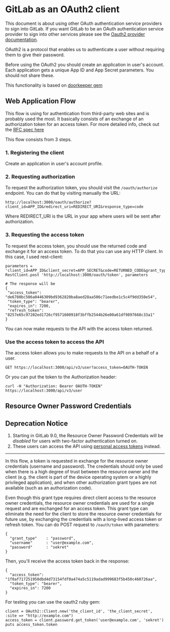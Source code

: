 # GitLab as an OAuth2 client

This document is about using other OAuth authentication service providers to sign into GitLab.
If you want GitLab to be an OAuth authentication service provider to sign into other services please see the [Oauth2 provider documentation](../integration/oauth_provider.md).

OAuth2 is a protocol that enables us to authenticate a user without requiring them to give their password. 

Before using the OAuth2 you should create an application in user's account. Each application gets a unique App ID and App Secret parameters. You should not share these.

This functionality is based on [doorkeeper gem](https://github.com/doorkeeper-gem/doorkeeper)

## Web Application Flow

This flow is using for authentication from third-party web sites and is probably used the most. 
It basically consists of an exchange of an authorization token for an access token. For more detailed info, check out the [RFC spec here](http://tools.ietf.org/html/rfc6749#section-4.1)

This flow consists from 3 steps.

### 1. Registering the client

Create an application in user's account profile.

### 2. Requesting authorization

To request the authorization token, you should visit the `/oauth/authorize` endpoint. You can do that by visiting manually the URL:

```
http://localhost:3000/oauth/authorize?client_id=APP_ID&redirect_uri=REDIRECT_URI&response_type=code
```

Where REDIRECT_URI is the URL in your app where users will be sent after authorization. 	

### 3. Requesting the access token

To request the access token, you should use the returned code and exchange it for an access token. To do that you can use any HTTP client. In this case, I used rest-client:

```
parameters = 'client_id=APP_ID&client_secret=APP_SECRET&code=RETURNED_CODE&grant_type=AUTHORIZATION_CODE&redirect_uri=REDIRECT_URI'
RestClient.post 'http://localhost:3000/oauth/token', parameters

# The response will be
{
 "access_token": "de6780bc506a0446309bd9362820ba8aed28aa506c71eedbe1c5c4f9dd350e54",
 "token_type": "bearer", 
 "expires_in": 7200,
 "refresh_token": "8257e65c97202ed1726cf9571600918f3bffb2544b26e00a61df9897668c33a1"
}
```

You can now make requests to the API with the access token returned.

###  Use the access token to access the API

The access token allows you to make requests to the API on a behalf of a user.

```
GET https://localhost:3000/api/v3/user?access_token=OAUTH-TOKEN
```

Or you can put the token to the Authorization header:

```
curl -H "Authorization: Bearer OAUTH-TOKEN" https://localhost:3000/api/v3/user
```

## Resource Owner Password Credentials

## Deprecation Notice

1. Starting in GitLab 9.0, the Resource Owner Password Credentials will be *disabled* for users with two-factor authentication turned on.
2. These users can access the API using [personal access tokens] instead.

---

In this flow, a token is requested in exchange for the resource owner credentials (username and password). 
The credentials should only be used when there is a high degree of trust between the resource owner and the client (e.g. the
client is part of the device operating system or a highly privileged application), and when other authorization grant types are not
available (such as an authorization code).

Even though this grant type requires direct client access to the resource owner credentials, the resource owner credentials are used
for a single request and are exchanged for an access token.  This grant type can eliminate the need for the client to store the
resource owner credentials for future use, by exchanging the credentials with a long-lived access token or refresh token.
You can do POST request to `/oauth/token` with parameters:

```
{
  "grant_type"    : "password",
  "username"      : "user@example.com",
  "password"      : "sekret"
}
```

Then, you'll receive the access token back in the response:

```
{
  "access_token": "1f0af717251950dbd4d73154fdf0a474a5c5119adad999683f5b450c460726aa",
  "token_type": "bearer",
  "expires_in": 7200
}
```

For testing you can use the oauth2 ruby gem:

```
client = OAuth2::Client.new('the_client_id', 'the_client_secret', :site => "http://example.com")
access_token = client.password.get_token('user@example.com', 'sekret')
puts access_token.token
```

[personal access tokens]: ./README.md#personal-access-tokens
